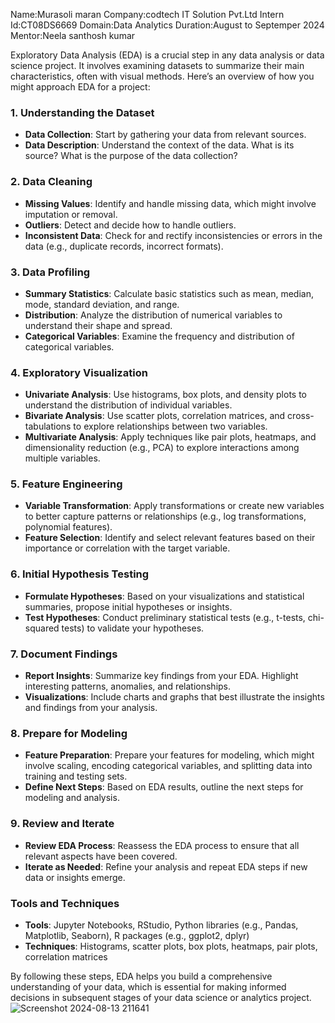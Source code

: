 Name:Murasoli maran
Company:codtech IT Solution Pvt.Ltd
Intern Id:CT08DS6669
Domain:Data Analytics
Duration:August to Septemper 2024
Mentor:Neela santhosh kumar

Exploratory Data Analysis (EDA) is a crucial step in any data analysis or data science project. It involves examining datasets to summarize their main characteristics, often with visual methods. Here’s an overview of how you might approach EDA for a project:

### 1. **Understanding the Dataset**
   - **Data Collection**: Start by gathering your data from relevant sources.
   - **Data Description**: Understand the context of the data. What is its source? What is the purpose of the data collection?

### 2. **Data Cleaning**
   - **Missing Values**: Identify and handle missing data, which might involve imputation or removal.
   - **Outliers**: Detect and decide how to handle outliers.
   - **Inconsistent Data**: Check for and rectify inconsistencies or errors in the data (e.g., duplicate records, incorrect formats).

### 3. **Data Profiling**
   - **Summary Statistics**: Calculate basic statistics such as mean, median, mode, standard deviation, and range.
   - **Distribution**: Analyze the distribution of numerical variables to understand their shape and spread.
   - **Categorical Variables**: Examine the frequency and distribution of categorical variables.

### 4. **Exploratory Visualization**
   - **Univariate Analysis**: Use histograms, box plots, and density plots to understand the distribution of individual variables.
   - **Bivariate Analysis**: Use scatter plots, correlation matrices, and cross-tabulations to explore relationships between two variables.
   - **Multivariate Analysis**: Apply techniques like pair plots, heatmaps, and dimensionality reduction (e.g., PCA) to explore interactions among multiple variables.

### 5. **Feature Engineering**
   - **Variable Transformation**: Apply transformations or create new variables to better capture patterns or relationships (e.g., log transformations, polynomial features).
   - **Feature Selection**: Identify and select relevant features based on their importance or correlation with the target variable.

### 6. **Initial Hypothesis Testing**
   - **Formulate Hypotheses**: Based on your visualizations and statistical summaries, propose initial hypotheses or insights.
   - **Test Hypotheses**: Conduct preliminary statistical tests (e.g., t-tests, chi-squared tests) to validate your hypotheses.

### 7. **Document Findings**
   - **Report Insights**: Summarize key findings from your EDA. Highlight interesting patterns, anomalies, and relationships.
   - **Visualizations**: Include charts and graphs that best illustrate the insights and findings from your analysis.

### 8. **Prepare for Modeling**
   - **Feature Preparation**: Prepare your features for modeling, which might involve scaling, encoding categorical variables, and splitting data into training and testing sets.
   - **Define Next Steps**: Based on EDA results, outline the next steps for modeling and analysis.

### 9. **Review and Iterate**
   - **Review EDA Process**: Reassess the EDA process to ensure that all relevant aspects have been covered.
   - **Iterate as Needed**: Refine your analysis and repeat EDA steps if new data or insights emerge.

### Tools and Techniques
- **Tools**: Jupyter Notebooks, RStudio, Python libraries (e.g., Pandas, Matplotlib, Seaborn), R packages (e.g., ggplot2, dplyr)
- **Techniques**: Histograms, scatter plots, box plots, heatmaps, pair plots, correlation matrices

By following these steps, EDA helps you build a comprehensive understanding of your data, which is essential for making informed decisions in subsequent stages of your data science or analytics project.
![Screenshot 2024-08-13 211641](https://github.com/user-attachments/assets/d977cedb-3f55-4942-b9fd-ff1d343cc028)


